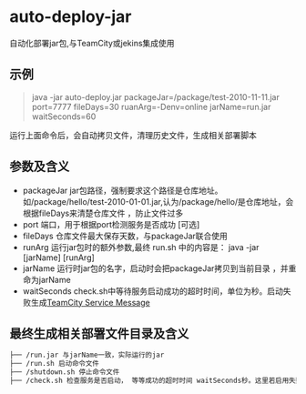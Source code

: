 # auto-deploy-jar
自动化部署jar包,与TeamCity或jekins集成使用

## 示例
> java -jar auto-deploy.jar packageJar=/package/test-2010-11-11.jar port=7777 fileDays=30 ruanArg=-Denv=online jarName=run.jar waitSeconds=60

运行上面命令后，会自动拷贝文件，清理历史文件，生成相关部署脚本

## 参数及含义
- packageJar jar包路径，强制要求这个路径是仓库地址。如/package/hello/test-2010-01-01.jar,认为/package/hello/是仓库地址，会根据fileDays来清楚仓库文件 ，防止文件过多
- port 端口，用于根据port检测服务是否成功 [可选]
- fileDays 仓库文件最大保存天数，与packageJar联合使用
- runArg 运行jar包时的额外参数,最终 run.sh 中的内容是： java -jar [jarName] [runArg]
- jarName 运行时jar包的名字，启动时会把packageJar拷贝到当前目录 ，并重命为jarName
- waitSeconds check.sh中等待服务启动成功的超时时间，单位为秒。启动失败生成[TeamCity Service Message](https://confluence.jetbrains.com/display/TCD9/Build+Script+Interaction+with+TeamCity?&_ga=2.40264418.1506726782.1573278037-1889108018.1569807688#BuildScriptInteractionwithTeamCity-reportingMessagesForBuildLogReportingMessagesForBuildLog)

## 最终生成相关部署文件目录及含义

```bash
├── /run.jar 与jarName一致，实际运行的jar
├── /run.sh 启动命令文件
├── /shutdown.sh 停止命令文件
├── /check.sh 检查服务是否启动， 等等成功的超时时间 waitSeconds秒。这里若启用失败会生成TeamCity 的失败Message. 
 
```
